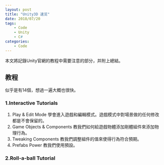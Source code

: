 ```yaml
---
layout: post
title: "Unity3D 速览"
date: 2018/07/20
tags:
    - Code
    - Unity
    - C#
categories:
    - Code
---
```


本文將記錄Unity官網的教程中需要注意的部分，并附上總結。

## 教程

似乎是有14個，想過一遍大概也很快。

###  1.Interactive Tutorials
1. Play & Edit Mode
  學會進入遊戲和編輯模式。遊戲模式中對場景做的任何修改都是不會保留的。
2. Game Objects & Components
  教我們如何給遊戲物體添加剛體組件來添加物理行為。
3. Tweaking Components
  教我們調整組件的值來使得行為符合預期。
4. Prefabs Power
  教我們使用預設。

### 2.Roll-a-ball Tutorial
